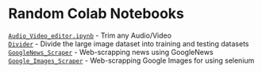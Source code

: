 # Random Colab Notebooks  

[`Audio_Video_editor.ipynb`](https://github.com/vasugamdha/random-colab-notebooks/blob/main/Audio_Video_editor.ipynb) - Trim any Audio/Video  
[`Divider`](https://github.com/vasugamdha/random-colab-notebooks/blob/main/Divider.ipynb) - Divide the large image dataset into training and testing datasets  
[`GoogleNews_Scraper`](https://github.com/vasugamdha/random-colab-notebooks/blob/main/GoogleNews_Scraper.ipynb) - Web-scrapping news using GoogleNews  
[`Google_Images_Scraper`](https://github.com/vasugamdha/random-colab-notebooks/blob/main/Google_Images_Scraper.ipynb) - Web-scrapping Google Images for using selenium
